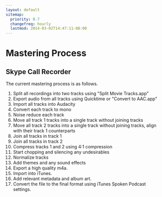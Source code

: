 ```yaml
---
layout: default
sitemap:
  priority: 0.7
  changefreq: hourly
  lastmod: 2014-03-02T14:47:11-08:00
---
```

Mastering Process
=================

Skype Call Recorder
-------------------

The current mastering process is as follows.

1. Split all recordings into two tracks using "Split Movie Tracks.app"
2. Export audio from all tracks using Quicktime or "Convert to AAC.app"
3. Import all tracks into Audacity
4. Convert each track to mono
5. Noise reduce each track
6. Move all track 1 tracks into a single track without joining tracks
7. Move all track 2 tracks into a single track without joining tracks, align with their track 1 counterparts
8. Join all tracks in track 1
9. Join all tracks in track 2
10. Compress tracks 1 and 2 using 4:1 compression
11. Start chopping and silencing any undesirables
12. Normalize tracks
13. Add themes and any sound effects
14. Export a high quality m4a.
15. Import into iTunes.
16. Add relevant metadata and album art.
17. Convert the file to the final format using iTunes Spoken Podcast settings.